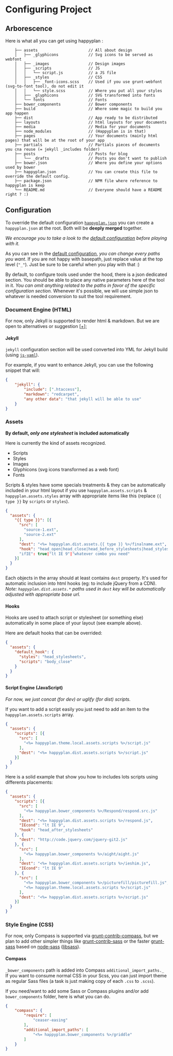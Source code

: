 # Configuring Project

## Arborescence

Here is what all you can get using happyplan :

```
    ├── assets                      // All about design
    │   ├── _glyphicons             // Svg icons to be served as webfont
    │   ├── _images                 // Design images
    │   ├── _scripts                // JS
    │   │   └── script.js           // a JS file
    │   ├── _styles                 // CSS
    │   │   ├── _font-icons.scss    // Used if you use grunt-webfont (svg-to-font tool), do not edit it
    │   │   └── style.scss          // Where you put all your styles
    │   ├── _glyphicons             // SVG transformed into fonts
    │   └── fonts                   // Fonts
    ├── bower_components            // Bower components
    ├── build                       // Where some magic to build you app happen
    ├── dist                        // App ready to be distributed
    ├── layouts                     // html layouts for your documents
    ├── media                       // Media for your documents
    ├── node_modules                // (Happyplan is in that)
    ├── pages                       // Your documents (mainly html pages) that will be at the root of your app
    ├── partials                    // Partials pieces of documents you cna reuse (= jekyll _includes folder)
    ├── posts                       // Posts for blog
    │   └── _drafts                 // Posts you don't want to publish
    ├── bower.json                  // Where you define your options used by bower
    ├── happyplan.json              // You can create this file to override the default config.
    ├── package.json                // NPM file where reference to happyplan is keep
    └── README.md                   // Everyone should have a README right ? :)
```

## Configuration

To override the default configuration [`happyplan.json`][defaultconf] you can create a `happyplan.json` at the root. Both will be **deeply merged** together.

_We encourage you to take a look to the [default configuration][defaultconf] before playing with it._

As you can see in the [default configuration][defaultconf], _you can change every paths you want_. If you are not happy with basepath, just replace value at the top level (`"_"`).
Just be sure to be careful when you play with that :)

By default, to configure tools used under the hood, there is a json dedicated section. You should be able to place any native parameters here of the tool in it.
_You can omit anything related to the paths in favor of the specific configuration section._
Whenever it's possible, we will use simple json to whatever is needed conversion to suit the tool requirement.

### Document Engine (HTML)

For now, only Jekyll is supported to render html & markdown.
But we are open to alternatives or suggestion [[+](https://github.com/happyplan/happyplan/issues/45)];

#### Jekyll

`jekyll` configuration section will be used converted into YML for Jekyll build (using [`js-yaml`](https://github.com/nodeca/js-yaml)).

For example, if you want to enhance Jekyll, you can use the following snippet that will:

```json
{
    "jekyll": {
        "include": [".htaccess"],
        "markdown": "redcarpet",
        "any other data": "that jekyll will be able to use"
    }
}
```

### Assets

**By default, _only one stylesheet_ is included automatically**

Here is currently the kind of assets recognized.

* Scripts
* Styles
* Images
* Glyphicons (svg icons transformed as a web font)
* Fonts

Scripts & styles have some specials treatments & they can be automatically included in your html layout if you use `happyplan.assets.scripts` & `happyplan.assets.styles` array with appropriate items like this (replace `{{ type }}` by `scripts` or `styles`).

```json
{
  "assets": {
    "{{ type }}": [{
      "src": [
        "source-1.ext",
        "source-2.ext"
      ],
      "dest": "<%= happyplan.dist.assets.{{ type }} %>/finalname.ext",
      "hook": "head_open|head_close|head_before_stylesheets|head_stylesheets|head_after_stylesheets|body_open|body_close"
      "ifIE": true|"lt IE 9"|"whatever combo you need"
    }]
  }
}
```

Each objects in the array should at least contains `dest` property.
It's used for automatic inclusion into html hooks (eg: to include jQuery from a CDN).
_Note: `happyplan.dist.assets.*` paths used in `dest` key will be automatically adjusted with appropriate base url._

#### Hooks

Hooks are used to attach script or stylesheet (or something else) automatically in some place of your layout (see example above).

Here are default hooks that can be overrided:

```json
{
  "assets": {
    "default_hook": {
      "styles": "head_stylesheets",
      "scripts": "body_close"
    }
  }
}
``` 

#### Script Engine (JavaScript)

_For now, we just concat (for dev) or uglify (for dist) scripts._

If you want to add a script easily you just need to add an item to the `happyplan.assets.scripts` array.

```json
{
  "assets": {
    "scripts": [{
      "src": [
        "<%= happyplan.theme.local.assets.scripts %>/script.js"
      ],
      "dest": "<%= happyplan.dist.assets.scripts %>/script.js"
    }]
  }
}
```

Here is a solid example that show you how to includes lots scripts using differents placements:

```json
{
  "assets": {
    "scripts": [{
      "src": [
        "<%= happyplan.bower_components %>/Respond/respond.src.js"
      ],
      "dest": "<%= happyplan.dist.assets.scripts %>/respond.js",
      "IEcond": "lt IE 9",
      "hook": "head_after_stylesheets"
    }, {
      "dest": "http://code.jquery.com/jquery-git2.js"
    }, {
      "src": [
        "<%= happyplan.bower_components %>/aight/aight.js"
      ],
      "dest": "<%= happyplan.dist.assets.scripts %>/ieshim.js",
      "IEcond": "lt IE 9"
    }, {
      "src": [
        "<%= happyplan.bower_components %>/picturefill/picturefill.js",
        "<%= happyplan.theme.local.assets.scripts %>/script.js"
      ],
      "dest": "<%= happyplan.dist.assets.scripts %>/script.js"
    }]
  }
}
```

### Style Engine (CSS)

For now, only Compass is supported via [grunt-contrib-compass](https://github.com/gruntjs/grunt-contrib-compass), but we plan to add other simpler things like [grunt-contrib-sass](https://github.com/gruntjs/grunt-contrib-sass) or the faster [grunt-sass](https://github.com/sindresorhus/grunt-sass) based on [node-sass](https://github.com/andrew/node-sass) ([libsass](https://github.com/hcatlin/libsass)).

#### Compass

`_bower_components` path is added into Compass `additional_import_paths._`
If you want to consume normal CSS in your Scss, you can just import theme as regular Sass files (a task is just making copy of each `.css` to `.scss`).

If you need/want to add some Sass or Compass plugins and/or add `bower_components` folder, here is what you can do.

```json
{
    "compass": {
        "require": [
            "ceaser-easing"
        ],
        "additional_import_paths": [
            "<%= happyplan.bower_components %>/griddle"
        ]
    }
}
```

[defaultconf]: https://github.com/happyplan/happyplan/blob/master/happyplan.json "default config"